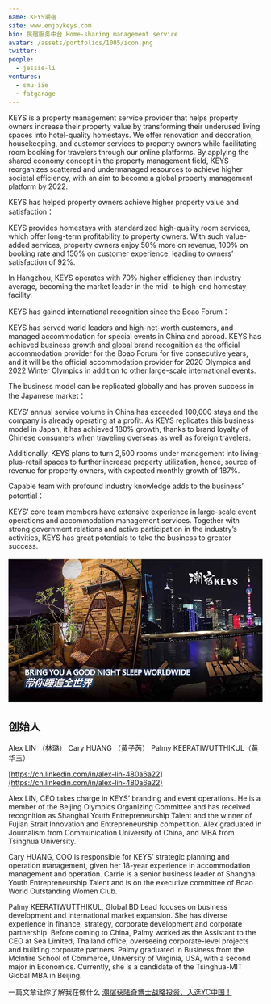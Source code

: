 ```yaml
---
name: KEYS潮宿
site: www.enjoykeys.com
bio: 民宿服务中台 Home-sharing management service
avatar: /assets/portfolios/1005/icon.png
twitter: 
people:
  - jessie-li
ventures:
  - smu-iie
  - fatgarage
---
```

KEYS is a property management service provider that helps property owners increase their property value by transforming their underused living spaces into hotel-quality homestays. We offer renovation and decoration, housekeeping, and customer services to property owners while facilitating room booking for travelers through our online platforms. By applying the shared economy concept in the property management field, KEYS reorganizes scattered and undermanaged resources to achieve higher societal efficiency, with an aim to become a global property management platform by 2022.

KEYS has helped property owners achieve higher property value and satisfaction：

KEYS provides homestays with standardized high-quality room services, which offer long-term profitability to property owners. With such value-added services, property owners enjoy 50% more on revenue, 100% on booking rate and 150% on customer experience, leading to owners’ satisfaction of 92%.

In Hangzhou, KEYS operates with 70% higher efficiency than industry average, becoming the market leader in the mid- to high-end homestay facility.

KEYS has gained international recognition since the Boao Forum：

KEYS has served world leaders and high-net-worth customers, and managed accommodation for special events in China and abroad. KEYS has achieved business growth and global brand recognition as the official accommodation provider for the Boao Forum for five consecutive years, and it will be the official accommodation provider for 2020 Olympics and 2022 Winter Olympics in addition to other large-scale international events.

The business model can be replicated globally and has proven success in the Japanese market：

KEYS’ annual service volume in China has exceeded 100,000 stays and the company is already operating at a profit. As KEYS replicates this business model in Japan, it has achieved 180% growth, thanks to brand loyalty of Chinese consumers when traveling overseas as well as foreign travelers.

Additionally, KEYS plans to turn 2,500 rooms under management into living-plus-retail spaces to further increase property utilization, hence, source of revenue for property owners, with expected monthly growth of 187%.

Capable team with profound industry knowledge adds to the business’ potential：

KEYS’ core team members have extensive experience in large-scale event operations and accommodation management services. Together with strong government relations and active participation in the industry’s activities, KEYS has great potentials to take the business to greater success.

![Gospel](/assets/portfolios/1005/info.jpg)

## 创始人

Alex LIN （林璐）
Cary HUANG （黄子芮）
Palmy KEERATIWUTTHIKUL（黄华玉）


[https://cn.linkedin.com/in/alex-lin-480a6a22](https://cn.linkedin.com/in/alex-lin-480a6a22)


Alex LIN, CEO takes charge in KEYS’ branding and event operations. He is a member of the Beijing Olympics Organizing Committee and has received recognition as Shanghai Youth Entrepreneurship Talent and the winner of Fujian Strait Innovation and Entrepreneurship competition. Alex graduated in Journalism from Communication University of China, and MBA from Tsinghua University.

Cary HUANG, COO is responsible for KEYS’ strategic planning and operation management, given her 18-year experience in accommodation management and operation. Carrie is a senior business leader of Shanghai Youth Entrepreneurship Talent and is on the executive committee of Boao World Outstanding Women Club.

Palmy KEERATIWUTTHIKUL, Global BD Lead focuses on business development and international market expansion. She has diverse experience in finance, strategy, corporate development and corporate partnership. Before coming to China, Palmy worked as the Assistant to the CEO at Sea Limited, Thailand office, overseeing corporate-level projects and building corporate partners. Palmy graduated in Business from the McIntire School of Commerce, University of Virginia, USA, with a second major in Economics. Currently, she is a candidate of the Tsinghua-MIT Global MBA in Beijing.


一篇文章让你了解我在做什么
[潮宿获陆奇博士战略投资，入选YC中国！](https://mp.weixin.qq.com/s/5xfokD8fm94uN72D5txQUQ)